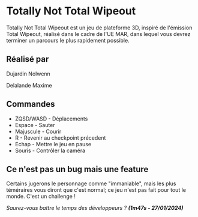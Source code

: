 # Totally Not Total Wipeout

Totally Not Total Wipeout est un jeu de plateforme 3D, inspiré de l'émission Total Wipeout, réalisé dans le cadre de l'UE MAR, dans lequel vous devrez terminer un parcours le plus rapidement possible.

## Réalisé par

Dujardin Nolwenn

Delalande Maxime

## Commandes

* ZQSD/WASD - Déplacements
* Espace - Sauter
* Majuscule - Courir
* R - Revenir au checkpoint précedent
* Echap - Mettre le jeu en pause
* Souris - Contrôler la caméra

## Ce n'est pas un bug mais une feature

Certains jugerons le personnage comme "immaniable", mais les plus téméraires vous diront que c'est normal; ce jeu n'est pas fait pour tout le monde. C'est un challenge !

*Saurez-vous battre le temps des développeurs ? **(1m47s - 27/01/2024)***
